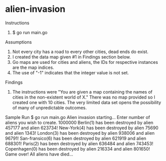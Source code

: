 # alien-invasion
Instructions
1. $ go run main.go

Assumptions
1. Not every city has a road to every other cities, dead ends do exist.
2. I created the data map given #1 in Findings section below.
3. Go maps are used for cities and aliens, the IDs for respective instances are the map indices.
4. The use of "-1" indicates that the integer value is not set.

Findings
1. The instructions were "You are given a map containing the names of cities in the non-existent world of X." There was no map provided so I created one with 10 cities. The very limited data set opens the possibility of many of unpredictable outcomes.

Sample Run
$ go run main.go 
Alien invasion starting...
Enter number of aliens you wish to create.
1000000
Berlin(1) has been destroyed by alien 457177 and alien 623734!
New-York(4) has been destroyed by alien 75690 and alien 1343!
London(3) has been destroyed by alien 938006 and alien 96791!
San-fransico(6) has been destroyed by alien 621919 and alien 688301!
Paris(2) has been destroyed by alien 636484 and alien 743453!
Copenhagen​(0) has been destroyed by alien 216334 and alien 801650!
Game over! All aliens have died... 

